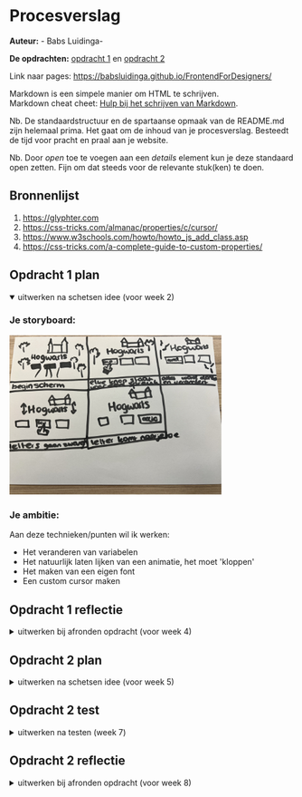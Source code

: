 # Procesverslag
**Auteur:** - Babs Luidinga-

**De opdrachten:** [opdracht 1](opdracht1/index.html) en [opdracht 2](opdracht2/index.html)

Link naar pages: https://babsluidinga.github.io/FrontendForDesigners/


Markdown is een simpele manier om HTML te schrijven.  
Markdown cheat cheet: [Hulp bij het schrijven van Markdown](https://github.com/adam-p/markdown-here/wiki/Markdown-Cheatsheet).

Nb. De standaardstructuur en de spartaanse opmaak van de README.md zijn helemaal prima. Het gaat om de inhoud van je procesverslag. Besteedt de tijd voor pracht en praal aan je website.

Nb. Door *open* toe te voegen aan een *details* element kun je deze standaard open zetten. Fijn om dat steeds voor de relevante stuk(ken) te doen.



## Bronnenlijst
  1. https://glyphter.com
  2. https://css-tricks.com/almanac/properties/c/cursor/
  3. https://www.w3schools.com/howto/howto_js_add_class.asp
  4. https://css-tricks.com/a-complete-guide-to-custom-properties/



## Opdracht 1 plan

<details open>
  <summary>uitwerken na schetsen idee (voor week 2)</summary>


  ### Je storyboard:
  <img src="readme-images/Storyboard.jpg" width="375px" alt="storyboard voor opdracht 1">


  ### Je ambitie: 
  Aan deze technieken/punten wil ik werken:
  - Het veranderen van variabelen
  - Het natuurlijk laten lijken van een animatie, het moet 'kloppen'
  - Het maken van een eigen font
  - Een custom cursor maken
 
</details>



## Opdracht 1 reflectie

<details>
  <summary>uitwerken bij afronden opdracht (voor week 4)</summary>


  ### Je uitkomst - karakteristiek screenshot(s):

  <img src="readme-images/SC-1.png" width="375px" alt="uitomst opdracht 1">
  <img src="readme-images/SC-3.png" width="375px" alt="uitomst opdracht 1">


  ### Dit ging goed/Heb ik geleerd: 
  Wat ik goed vond gaan was het natuurlijk laten lijken van de zwevende letters. Ik vind het leuk dat ik echt geprobeerd heb alles in zo min mogelijk regels CSS te schrijven, en denk ook echt dat dat wel gelukt is. Daarnaast vind ik de animatie van het lichte thema naar het donkere, met de 'whisp' die pulsed en groeit enorm tof geworden. Ik heb daarnaast geleerd hoe ik een font vanuit SVG's kan maken, duurde langer dan ik dacht om een juiste tool te vinden, maar ben echt enorm blij met het resultaat. 

  <img src="readme-images/SC-4.png" width="375px" alt="top">


  ### Dit was lastig/Is niet gelukt:
  Ik wilde eigenlijjk meerdere spreuken maken, en mijn handen jeuken ng steeds om dit toch nog toe te voegen. Daarnaast dat de 'whisp' meerdere bewegingen had gemaakt, voordat de transitie naar het donker gaat. Helaas moet je je soms neerleggen bij wat je gemaakt heb, en op zich vind ik dat ik toch redelijk heb bereikt worden. 
</details>



## Opdracht 2 plan

<details>
  <summary>uitwerken na schetsen idee (voor week 5)</summary>


  ### Je ontwerp:
  <img src="readme-images/dummy-plaatje.svg" width="375px" alt="ontwerp opdracht 2">


  ### Je ambitie: 
  Aan deze technieken/punten wil ik werken:
  - punt 1
  - punt 2
  - nog een punt
  - ...
</details>



## Opdracht 2 test

<details>
  <summary>uitwerken na testen (week 7)</summary>

  Neem minimaal 5 bevindingen op:



  ### Bevinding 1:
  Omschrijving van wat er nog niet orde was (tekst en afbeeding(en)).

  #### oplossing:
  Beschrijving hoe je het hebt hebt opgelost of als het niet gelukt is hoe je het zou oplossen (tekst en afbeeding(en)).



  ### Bevinding 2:
  Omschrijving van wat er nog niet orde was (tekst en afbeeding(en)).

  #### oplossing:
  Beschrijving hoe je het hebt hebt opgelost of als het niet gelukt is hoe je het zou oplossen (tekst en afbeeding(en)).



  ### Bevinding 3:
  ...
</details>



## Opdracht 2 reflectie

<details>
  <summary>uitwerken bij afronden opdracht (voor week 8)</summary>

  ### Je uitkomst - karakteristiek screenshot(s):
  <img src="readme-images/dummy-plaatje.svg" width="375px" alt="uitkomst opdracht 2">


  ### Dit ging goed/Heb ik geleerd: 
  Korte omschrijving met plaatje(s)

  <img src="readme-images/dummy-plaatje.svg" width="375px" alt="top">


  ### Dit was lastig/Is niet gelukt:
  Korte omschrijving met plaatje(s)

  <img src="readme-images/dummy-plaatje.svg" width="375px" alt="bummer">
</details>